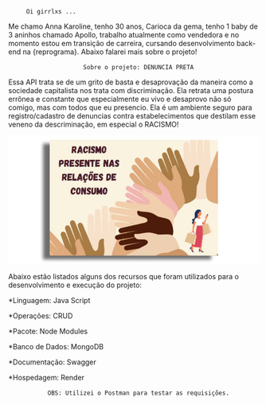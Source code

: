          Oi girrlxs ... 
Me chamo Anna Karoline, tenho 30 anos, Carioca da gema, tenho 1 baby de 3 aninhos chamado Apollo, trabalho atualmente como vendedora e no momento estou em transição de carreira, cursando desenvolvimento back-end na {reprograma}. Abaixo falarei mais sobre o projeto!

                         Sobre o projeto: DENUNCIA PRETA


Essa API trata se de um grito de basta e desaprovação da maneira como a sociedade capitalista nos trata com discriminação.
Ela retrata uma postura errônea e constante que especialmente eu vivo e desaprovo não só comigo, mas com todos que eu presencio.
Ela é um ambiente seguro para registro/cadastro de denuncias contra estabelecimentos que destilam esse veneno da descriminação, em especial o RACISMO!



<img src="assets\2907_procon_cartilha_racismo_153406.jpg">




Abaixo estão listados alguns dos recursos que foram utilizados para o desenvolvimento e execução do projeto:

*Linguagem: Java Script

*Operações: CRUD

*Pacote: Node Modules

*Banco de Dados: MongoDB

*Documentação: Swagger

*Hospedagem: Render


               OBS: Utilizei o Postman para testar as requisições.

               
               



